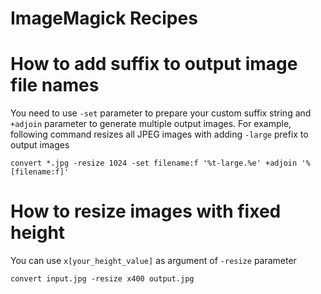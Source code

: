 ImageMagick Recipes
========================

# How to add suffix to output image file names

You need to use `-set` parameter to prepare your custom suffix string and 	`+adjoin` parameter to generate multiple output images.
For example, following command resizes all JPEG images with adding `-large` prefix to output images

```shell
convert *.jpg -resize 1024 -set filename:f '%t-large.%e' +adjoin '%[filename:f]'
```

# How to resize images with fixed height

You can use `x[your_height_value]` as argument of `-resize` parameter

```shell
convert input.jpg -resize x400 output.jpg
```
